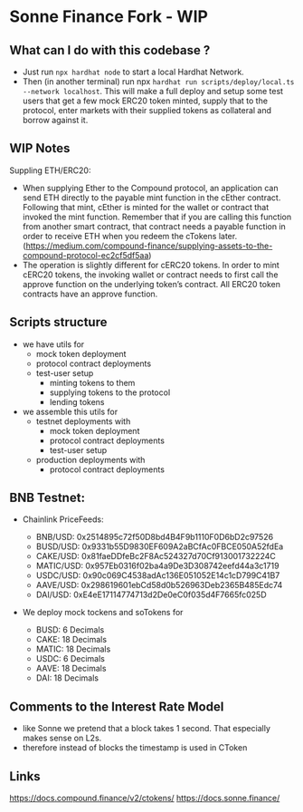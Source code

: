 # Sonne Finance Fork - WIP

## What can I do with this codebase ?

- Just run `npx hardhat node` to start a local Hardhat Network.
- Then (in another terminal) run npx `hardhat run scripts/deploy/local.ts --network localhost`. This will make a full deploy and setup some test users that get a few mock ERC20 token minted, supply that to the protocol, enter markets with their supplied tokens as collateral and borrow against it.

## WIP Notes

Suppling ETH/ERC20:

- When supplying Ether to the Compound protocol, an application can send ETH directly to the payable mint function in the cEther contract. Following that mint, cEther is minted for the wallet or contract that invoked the mint function. Remember that if you are calling this function from another smart contract, that contract needs a payable function in order to receive ETH when you redeem the cTokens later. (https://medium.com/compound-finance/supplying-assets-to-the-compound-protocol-ec2cf5df5aa)
- The operation is slightly different for cERC20 tokens. In order to mint cERC20 tokens, the invoking wallet or contract needs to first call the approve function on the underlying token’s contract. All ERC20 token contracts have an approve function.

## Scripts structure

- we have utils for
  - mock token deployment
  - protocol contract deployments
  - test-user setup
    - minting tokens to them
    - supplying tokens to the protocol
    - lending tokens
- we assemble this utils for
  - testnet deployments with
    - mock token deployment
    - protocol contract deployments
    - test-user setup
  - production deployments with
    - protocol contract deployments

## BNB Testnet:

- Chainlink PriceFeeds:

  - BNB/USD: 0x2514895c72f50D8bd4B4F9b1110F0D6bD2c97526
  - BUSD/USD: 0x9331b55D9830EF609A2aBCfAc0FBCE050A52fdEa
  - CAKE/USD: 0x81faeDDfeBc2F8Ac524327d70Cf913001732224C
  - MATIC/USD: 0x957Eb0316f02ba4a9De3D308742eefd44a3c1719
  - USDC/USD: 0x90c069C4538adAc136E051052E14c1cD799C41B7
  - AAVE/USD: 0x298619601ebCd58d0b526963Deb2365B485Edc74
  - DAI/USD: 0xE4eE17114774713d2De0eC0f035d4F7665fc025D

- We deploy mock tockens and soTokens for
  - BUSD: 6 Decimals
  - CAKE: 18 Decimals
  - MATIC: 18 Decimals
  - USDC: 6 Decimals
  - AAVE: 18 Decimals
  - DAI: 18 Decimals

## Comments to the Interest Rate Model

- like Sonne we pretend that a block takes 1 second. That especially makes sense on L2s.
- therefore instead of blocks the timestamp is used in CToken

## Links

https://docs.compound.finance/v2/ctokens/
https://docs.sonne.finance/
